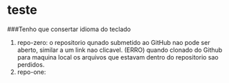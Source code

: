 # teste
###Tenho que consertar idioma do teclado
1. repo-zero: o repositorio qunado submetido ao GitHub nao pode ser aberto, similar a um link nao clicavel. (ERRO)
  quando clonado do Github para maquina local os arquivos que estavam dentro do repositorio sao perdidos.
2. repo-one: 
